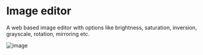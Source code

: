 # Image editor

A web based image editor with options like brightness, saturation, inversion, grayscale, rotation, mirroring etc.

![image](https://github.com/user-attachments/assets/ccf9df32-a377-4075-83d8-5566130def33)
